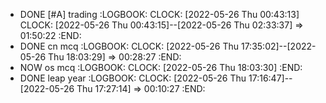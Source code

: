 - DONE [#A] trading
  :LOGBOOK:
  CLOCK: [2022-05-26 Thu 00:43:13]
  CLOCK: [2022-05-26 Thu 00:43:15]--[2022-05-26 Thu 02:33:37] =>  01:50:22
  :END:
- DONE cn mcq
  :LOGBOOK:
  CLOCK: [2022-05-26 Thu 17:35:02]--[2022-05-26 Thu 18:03:29] =>  00:28:27
  :END:
- NOW os mcq
  :LOGBOOK:
  CLOCK: [2022-05-26 Thu 18:03:30]
  :END:
- DONE leap year
  :LOGBOOK:
  CLOCK: [2022-05-26 Thu 17:16:47]--[2022-05-26 Thu 17:27:14] =>  00:10:27
  :END: